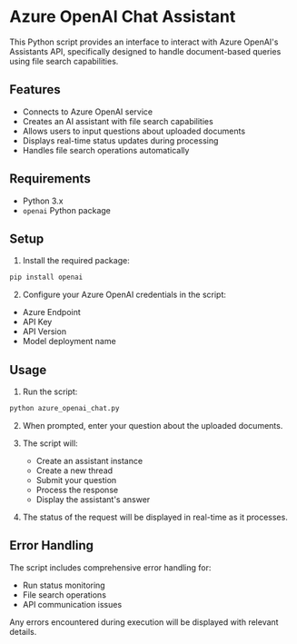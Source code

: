 # Azure OpenAI Chat Assistant

This Python script provides an interface to interact with Azure OpenAI's Assistants API, specifically designed to handle document-based queries using file search capabilities.

## Features

- Connects to Azure OpenAI service
- Creates an AI assistant with file search capabilities
- Allows users to input questions about uploaded documents
- Displays real-time status updates during processing
- Handles file search operations automatically

## Requirements

- Python 3.x
- `openai` Python package

## Setup

1. Install the required package:
```bash
pip install openai
```

2. Configure your Azure OpenAI credentials in the script:
- Azure Endpoint
- API Key
- API Version
- Model deployment name

## Usage

1. Run the script:
```bash
python azure_openai_chat.py
```

2. When prompted, enter your question about the uploaded documents.

3. The script will:
   - Create an assistant instance
   - Create a new thread
   - Submit your question
   - Process the response
   - Display the assistant's answer

4. The status of the request will be displayed in real-time as it processes.

## Error Handling

The script includes comprehensive error handling for:
- Run status monitoring
- File search operations
- API communication issues

Any errors encountered during execution will be displayed with relevant details.
